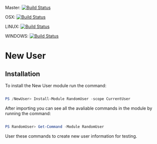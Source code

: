 Master:
[![Build Status](https://dev.azure.com/jcrandomuser/randomuser/_apis/build/status/randomuser-OSX?branchName=master)](https://dev.azure.com/jcrandomuser/randomuser/_build/latest?definitionId=5&branchName=master)

OSX:
[![Build Status](https://dev.azure.com/jcrandomuser/randomuser/_apis/build/status/randomuser-OSX?branchName=master&jobName=Agent%20job)](https://dev.azure.com/jcrandomuser/randomuser/_build/latest?definitionId=5&branchName=master)

LINUX:
[![Build Status](https://dev.azure.com/jcrandomuser/randomuser/_apis/build/status/randomuser-UBUNTU?branchName=master&jobName=Agent%20job)](https://dev.azure.com/jcrandomuser/randomuser/_build/latest?definitionId=6&branchName=master)

WINDOWS:
[![Build Status](https://dev.azure.com/jcrandomuser/randomuser/_apis/build/status/randomuser-WIN?branchName=master&jobName=Agent%20job)](https://dev.azure.com/jcrandomuser/randomuser/_build/latest?definitionId=4&branchName=master)

# New User

## Installation

To install the New User module run the command: 

```PowerShell

PS /NewUser> Install-Module RandomUser -scope CurrentUser
```

After importing you can see all the avaliable commands in the module by running the command:

```PowerShell

PS RandomUser> Get-Command -Module RandomUser
```

User these commands to create new user information for testing.
